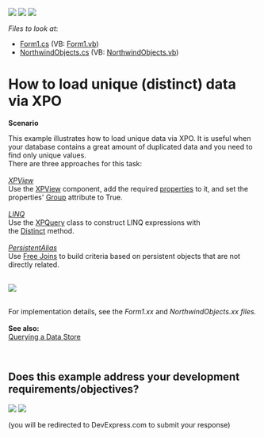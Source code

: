 <!-- default badges list -->
[![](https://img.shields.io/badge/Open_in_DevExpress_Support_Center-FF7200?style=flat-square&logo=DevExpress&logoColor=white)](https://supportcenter.devexpress.com/ticket/details/E1001)
[![](https://img.shields.io/badge/📖_How_to_use_DevExpress_Examples-e9f6fc?style=flat-square)](https://docs.devexpress.com/GeneralInformation/403183)
[![](https://img.shields.io/badge/💬_Leave_Feedback-feecdd?style=flat-square)](#does-this-example-address-your-development-requirementsobjectives)
<!-- default badges end -->
<!-- default file list -->
*Files to look at*:

* [Form1.cs](./CS/Form1.cs) (VB: [Form1.vb](./VB/Form1.vb))
* [NorthwindObjects.cs](./CS/NorthwindObjects.cs) (VB: [NorthwindObjects.vb](./VB/NorthwindObjects.vb))
<!-- default file list end -->
# How to load unique (distinct) data via XPO


<p><strong>Scenario</strong></p>
<p>This example illustrates how to load unique data via XPO. It is useful when your database contains a great amount of duplicated data and you need to find only unique values.<strong><br /></strong>There are three approaches for this task:<strong><br /></strong><br /><a href="http://documentation.devexpress.com/#XPO/CustomDocument2068"><em>XPView</em></a><em> <br /></em>Use the <a href="http://documentation.devexpress.com/#XPO/CustomDocument2068">XPView</a> component, add the required <a href="http://documentation.devexpress.com/#XPO/DevExpressXpoXPView_Propertiestopic">properties</a> to it, and set the properties' <a href="http://documentation.devexpress.com/#XPO/DevExpressXpoViewProperty_Grouptopic">Group</a> attribute to True.<br /><br /><em><a href="https://documentation.devexpress.com/#XPO/CustomDocument4060">LINQ</a></em><br />Use the <a href="https://documentation.devexpress.com/XPO/clsDevExpressXpoXPQuery~T~topic.aspx">XPQuery<T></a> class to construct LINQ expressions with the <a href="http://msdn.microsoft.com/en-us/library/vstudio/bb348436(v=vs.100).aspx">Distinct</a> method.<br /><br /><em><a href="https://documentation.devexpress.com/#XPO/clsDevExpressXpoPersistentAliasAttributetopic">PersistentAlias</a></em><br />Use <a href="https://documentation.devexpress.com/#XPO/CustomDocument8130">Free Joins</a> to build criteria based on persistent objects that are not directly related.</p>
<p><br /><img src="https://raw.githubusercontent.com/DevExpress-Examples/how-to-load-unique-distinct-data-via-xpo-e1001/8.2.2+/media/5026aab6-65b1-11e4-80ba-00155d624807.png"><br /><br /></p>
<p>For implementation details, see the <em>Form1.xx </em>and<em> NorthwindObjects.xx files.<br /><br /></em><strong>See also:</strong><br /><a href="https://documentation.devexpress.com/#XPO/CustomDocument2034">Querying a Data Store</a></p>

<br/>


<!-- feedback -->
## Does this example address your development requirements/objectives?

[<img src="https://www.devexpress.com/support/examples/i/yes-button.svg"/>](https://www.devexpress.com/support/examples/survey.xml?utm_source=github&utm_campaign=XPO_how-to-load-unique-distinct-data-via-xpo-e1001&~~~was_helpful=yes) [<img src="https://www.devexpress.com/support/examples/i/no-button.svg"/>](https://www.devexpress.com/support/examples/survey.xml?utm_source=github&utm_campaign=XPO_how-to-load-unique-distinct-data-via-xpo-e1001&~~~was_helpful=no)

(you will be redirected to DevExpress.com to submit your response)
<!-- feedback end -->
